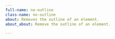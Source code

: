 ```yaml
---
full-name: no-outline
class-name: no-outline
about: Removes the outline of an element.
about_about: Remove the outline of an element.

---
```

    